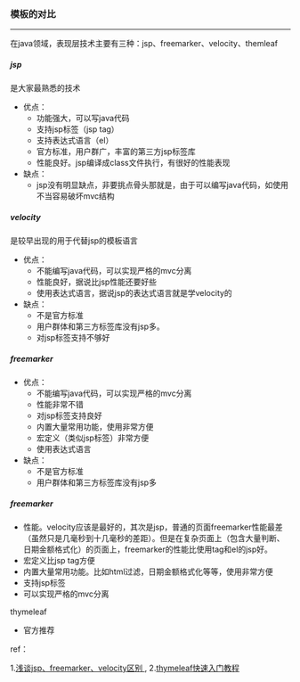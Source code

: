 ### 模板的对比

***

在java领域，表现层技术主要有三种：jsp、freemarker、velocity、themleaf



##### jsp
是大家最熟悉的技术

- 优点：
  - 功能强大，可以写java代码
  - 支持jsp标签（jsp tag）
  - 支持表达式语言（el）
  - 官方标准，用户群广，丰富的第三方jsp标签库
  - 性能良好。jsp编译成class文件执行，有很好的性能表现
- 缺点：
  - jsp没有明显缺点，非要挑点骨头那就是，由于可以编写java代码，如使用不当容易破坏mvc结构



##### velocity
是较早出现的用于代替jsp的模板语言
- 优点：
  - 不能编写java代码，可以实现严格的mvc分离
  - 性能良好，据说比jsp性能还要好些
  - 使用表达式语言，据说jsp的表达式语言就是学velocity的
- 缺点：
  - 不是官方标准
  - 用户群体和第三方标签库没有jsp多。
  - 对jsp标签支持不够好



##### freemarker
- 优点：
  - 不能编写java代码，可以实现严格的mvc分离
  - 性能非常不错
  - 对jsp标签支持良好
  - 内置大量常用功能，使用非常方便
  - 宏定义（类似jsp标签）非常方便
  - 使用表达式语言
- 缺点：
  - 不是官方标准
  - 用户群体和第三方标签库没有jsp多



##### freemarker
- 性能。velocity应该是最好的，其次是jsp，普通的页面freemarker性能最差（虽然只是几毫秒到十几毫秒的差距）。但是在复杂页面上（包含大量判断、日期金额格式化）的页面上，freemarker的性能比使用tag和el的jsp好。
- 宏定义比jsp tag方便
- 内置大量常用功能。比如html过滤，日期金额格式化等等，使用非常方便
- 支持jsp标签
- 可以实现严格的mvc分离



thymeleaf 

- 官方推荐

ref：

1.[浅谈jsp、freemarker、velocity区别 ](https://blog.csdn.net/tjcyjd/article/details/16803877),   2.[thymeleaf快速入门教程 ](https://blog.csdn.net/u014042066/article/details/75614906)